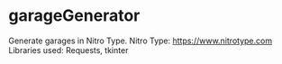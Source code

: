 # garageGenerator
Generate garages in Nitro Type.
Nitro Type: https://www.nitrotype.com
Libraries used: Requests, tkinter
